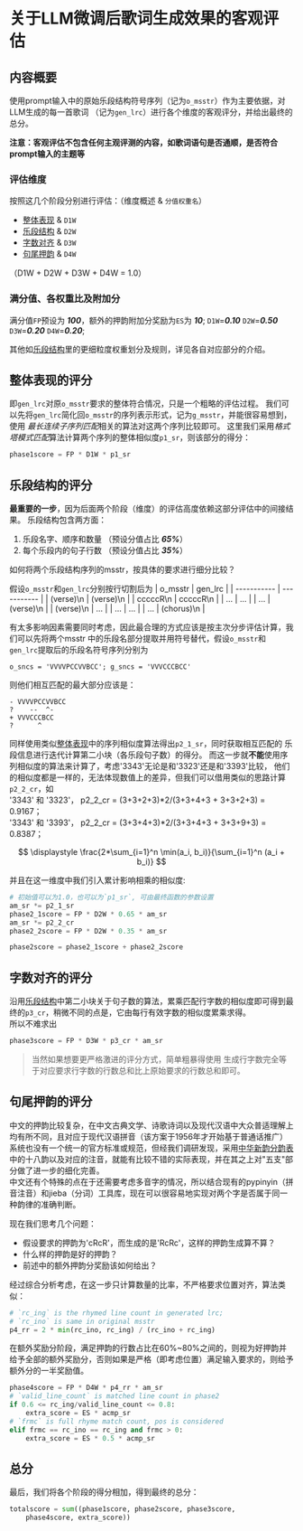 # 关于LLM微调后歌词生成效果的客观评估

## 内容概要
使用prompt输入中的原始乐段结构符号序列（记为`o_msstr`）作为主要依据，对LLM生成的每一首歌词
（记为`gen_lrc`）进行各个维度的客观评分，并给出最终的总分。

**注意：客观评估不包含任何主观评测的内容，如歌词语句是否通顺，是否符合prompt输入的主题等**

### 评估维度
按照这几个阶段分别进行评估：（维度概述 & `分值权重名`）
 - [整体表现](#整体表现的评分) & `D1W`
 - [乐段结构](#乐段结构的评分) & `D2W`
 - [字数对齐](#字数对齐的评分) & `D3W`
 - [句尾押韵](#句尾押韵的评分) & `D4W`

（D1W + D2W + D3W + D4W = 1.0）

### 满分值、各权重比及附加分
满分值`FP`预设为 ***100***，额外的押韵附加分奖励为`ES`为 ***10***;
`D1W`=***0.10*** `D2W`=***0.50*** `D3W`=***0.20*** `D4W`=***0.20***;

其他如[乐段结构](#乐段结构的评分)里的更细粒度权重划分及规则，详见各自对应部分的介绍。

## 整体表现的评分
即`gen_lrc`对原`o_msstr`要求的整体符合情况，只是一个粗略的评估过程。
我们可以先将`gen_lrc`简化回`o_msstr`的序列表示形式，记为`g_msstr`，并能很容易想到，使用
*最长连续子序列匹配*相关的算法对这两个序列比较即可。
这里我们采用*格式塔模式匹配*算法计算两个序列的整体相似度`p1_sr`，则该部分的得分：
```python
phase1score = FP * D1W * p1_sr
```

## 乐段结构的评分
**最重要的一步**，因为后面两个阶段（维度）的评估高度依赖这部分评估中的间接结果。
乐段结构包含两方面：
 1. 乐段名字、顺序和数量 （预设分值占比 ***65%***）
 2. 每个乐段内的句子行数 （预设分值占比 ***35%***）

如何将两个乐段结构序列的msstr，按具体的要求进行细分比较？

假设`o_msstr`和`gen_lrc`分别按行切割后为
| o_msstr     | gen_lrc     |
| ----------- | ----------- |
| (verse)\n   | (verse)\n   |
| cccccR\n    | cccccR\n    |
| ...         | ...         |
| ...         | (verse)\n   |
| (verse)\n   | ...         |
| ...         | ...         |
| ...         | (chorus)\n  |

有太多影响因素需要同时考虑，因此最合理的方式应该是按主次分步评估计算，我们可以先将两个msstr
中的乐段名部分提取并用符号替代，假设`o_msstr`和`gen_lrc`提取后的乐段名符号序列分别为
```
o_sncs = 'VVVVPCCVVBCC'; g_sncs = 'VVVCCCBCC'
```
则他们相互匹配的最大部分应该是：
```
- VVVVPCCVVBCC
?    --  ^-
+ VVVCCCBCC
?      ^
```
同样使用类似[整体表现](#整体表现的评分)中的序列相似度算法得出`p2_1_sr`，同时获取相互匹配的
乐段信息进行迭代计算第二小块（各乐段句子数）的得分。
而这一步就**不能**使用序列相似度的算法来计算了，考虑'3343'无论是和'3323'还是和'3393'比较，
他们的相似度都是一样的，无法体现数值上的差异，但我们可以借用类似的思路计算`p2_2_cr`，如  
'3343' 和 '3323'， p2_2_cr = (3+3+2+3)*2/(3+3+4+3 + 3+3+2+3) = 0.9167；  
'3343' 和 '3393'， p2_2_cr = (3+3+4+3)*2/(3+3+4+3 + 3+3+9+3) = 0.8387；  

$$
\displaystyle
\frac{2*\sum_{i=1}^n \min(a_i, b_i)}{\sum_{i=1}^n (a_i + b_i)}
$$

并且在这一维度中我们引入累计影响相乘的相似度:
```python
# 初始值可以为1.0，也可以为`p1_sr`, 可由最终函数的参数设置
am_sr *= p2_1_sr
phase2_1score = FP * D2W * 0.65 * am_sr
am_sr *= p2_2_cr
phase2_2score = FP * D2W * 0.35 * am_sr

phase2score = phase2_1score + phase2_2score
```

## 字数对齐的评分
沿用[乐段结构](#乐段结构的评分)中第二小块关于句子数的算法，累乘匹配行字数的相似度即可得到最终的`p3_cr`，稍微不同的点是，它由每行有效字数的相似度累乘求得。  
所以不难求出
```python
phase3score = FP * D3W * p3_cr * am_sr
```
> 当然如果想要更严格激进的评分方式，简单粗暴得使用 生成行字数完全等于对应要求行字数的行数总和比上原始要求的行数总和即可。

## 句尾押韵的评分
中文的押韵比较复杂，在中文古典文学、诗歌诗词以及现代汉语中大众普适理解上均有所不同，且对应于现代汉语拼音（该方案于1956年才开始基于普通话推广）系统也没有一个统一的官方标准或规范，但经我们调研发现，采用[中华新韵分韵表](https://baike.baidu.com/item/%E6%8A%BC%E9%9F%B5/192771#6)中的十八韵以及对应的注音，就能有比较不错的实际表现，并在其之上对"五支"部分做了进一步的细化完善。  
中文还有个特殊的点在于还需要考虑多音字的情况，所以结合现有的pypinyin（拼音注音）和jieba（分词）工具库，现在可以很容易地实现对两个字是否属于同一种韵律的准确判断。

现在我们思考几个问题：
 - 假设要求的押韵为'cRcR'，而生成的是'RcRc'，这样的押韵生成算不算？
 - 什么样的押韵是好的押韵？
 - 前述中的额外押韵分奖励该如何给出？

经过综合分析考虑，在这一步只计算数量的比率，不严格要求位置对齐，算法类似：
```python
# `rc_ing` is the rhymed line count in generated lrc;
# `rc_ino` is same in original msstr
p4_rr = 2 * min(rc_ino, rc_ing) / (rc_ino + rc_ing)
```

在额外奖励分阶段，满足押韵的行数占比在60%~80%之间的，则视为好押韵并给予全部的额外奖励分，否则如果是严格（即考虑位置）满足输入要求的，则给予额外分的一半奖励值。

```python
phase4score = FP * D4W * p4_rr * am_sr
# `valid_line_count` is matched line count in phase2
if 0.6 <= rc_ing/valid_line_count <= 0.8:
    extra_score = ES * acmp_sr
# `frmc` is full rhyme match count, pos is considered
elif frmc == rc_ino == rc_ing and frmc > 0:
    extra_score = ES * 0.5 * acmp_sr
```

## 总分
最后，我们将各个阶段的得分相加，得到最终的总分：
```python
totalscore = sum((phase1score, phase2score, phase3score, 
    phase4score, extra_score))
```